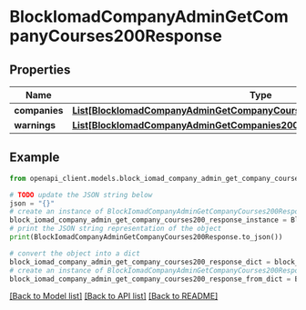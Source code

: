 # BlockIomadCompanyAdminGetCompanyCourses200Response


## Properties

Name | Type | Description | Notes
------------ | ------------- | ------------- | -------------
**companies** | [**List[BlockIomadCompanyAdminGetCompanyCourses200ResponseCompaniesInner]**](BlockIomadCompanyAdminGetCompanyCourses200ResponseCompaniesInner.md) |  | 
**warnings** | [**List[BlockIomadCompanyAdminGetCompanies200ResponseWarningsInner]**](BlockIomadCompanyAdminGetCompanies200ResponseWarningsInner.md) |  | [optional] 

## Example

```python
from openapi_client.models.block_iomad_company_admin_get_company_courses200_response import BlockIomadCompanyAdminGetCompanyCourses200Response

# TODO update the JSON string below
json = "{}"
# create an instance of BlockIomadCompanyAdminGetCompanyCourses200Response from a JSON string
block_iomad_company_admin_get_company_courses200_response_instance = BlockIomadCompanyAdminGetCompanyCourses200Response.from_json(json)
# print the JSON string representation of the object
print(BlockIomadCompanyAdminGetCompanyCourses200Response.to_json())

# convert the object into a dict
block_iomad_company_admin_get_company_courses200_response_dict = block_iomad_company_admin_get_company_courses200_response_instance.to_dict()
# create an instance of BlockIomadCompanyAdminGetCompanyCourses200Response from a dict
block_iomad_company_admin_get_company_courses200_response_from_dict = BlockIomadCompanyAdminGetCompanyCourses200Response.from_dict(block_iomad_company_admin_get_company_courses200_response_dict)
```
[[Back to Model list]](../README.md#documentation-for-models) [[Back to API list]](../README.md#documentation-for-api-endpoints) [[Back to README]](../README.md)



